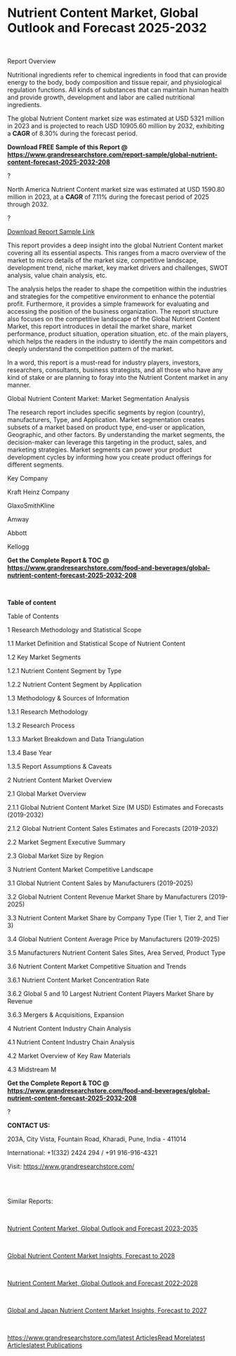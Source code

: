 <h1>Nutrient Content Market, Global Outlook and Forecast 2025-2032</h1><br/><p>Report Overview</p>
 
 
 
 <p>Nutritional ingredients refer to chemical ingredients in food that can provide energy to the body, body composition and tissue repair, and physiological regulation functions. All kinds of substances that can maintain human health and provide growth, development and labor are called nutritional ingredients.</p>
 
 
 
 <p>The global Nutrient Content market size was estimated at USD 5321 million in 2023 and is projected to reach USD 10905.60 million by 2032, exhibiting a <strong>CAGR</strong> of 8.30% during the forecast period.</p>
 
 
 
 <div><b>Download FREE Sample of this Report @ <a href="https://www.grandresearchstore.com/report-sample/global-nutrient-content-forecast-2025-2032-208">https://www.grandresearchstore.com/report-sample/global-nutrient-content-forecast-2025-2032-208</a></b></div>
 
 
 
 <p>? </p>
 
 
 
 <p>North America Nutrient Content market size was estimated at USD 1590.80 million in 2023, at a <strong>CAGR</strong> of 7.11% during the forecast period of 2025 through 2032.</p>
 
 
 
 <p>? </p>
 
 
 
 <p><a href="https://www.grandresearchstore.com/mr-admin/report-sample/global-nutrient-content-forecast-2025-2032-208">Download Report Sample Link</a></p>
 
 
 
 <p>This report provides a deep insight into the global Nutrient Content market covering all its essential aspects. This ranges from a macro overview of the market to micro details of the market size, competitive landscape, development trend, niche market, key market drivers and challenges, SWOT analysis, value chain analysis, etc.</p>
 
 
 
 <p>The analysis helps the reader to shape the competition within the industries and strategies for the competitive environment to enhance the potential profit. Furthermore, it provides a simple framework for evaluating and accessing the position of the business organization. The report structure also focuses on the competitive landscape of the Global Nutrient Content Market, this report introduces in detail the market share, market performance, product situation, operation situation, etc. of the main players, which helps the readers in the industry to identify the main competitors and deeply understand the competition pattern of the market.</p>
 
 
 
 <p>In a word, this report is a must-read for industry players, investors, researchers, consultants, business strategists, and all those who have any kind of stake or are planning to foray into the Nutrient Content market in any manner.</p>
 
 
 
 <p>Global Nutrient Content Market: Market Segmentation Analysis</p>
 
 
 
 <p>The research report includes specific segments by region (country), manufacturers, Type, and Application. Market segmentation creates subsets of a market based on product type, end-user or application, Geographic, and other factors. By understanding the market segments, the decision-maker can leverage this targeting in the product, sales, and marketing strategies. Market segments can power your product development cycles by informing how you create product offerings for different segments.</p>
 
 
 
 <p>Key Company</p>
 
 
 
 <p>Kraft Heinz Company</p>
 
 
 
 <p>GlaxoSmithKline</p>
 
 
 
 <p>Amway</p>
 
 
 
 <p>Abbott</p>
 
 
 
 <p>Kellogg</p>
 
 
 
 <div><b>Get the Complete Report & TOC @ <a href="https://www.grandresearchstore.com/food-and-beverages/global-nutrient-content-forecast-2025-2032-208">https://www.grandresearchstore.com/food-and-beverages/global-nutrient-content-forecast-2025-2032-208</a></b></div>
 
 
 
 <p><br />
 
 <b>Table of content</b></p>
 
 
 
 <p>Table of Contents<br />
 
 1 Research Methodology and Statistical Scope<br />
 
 1.1 Market Definition and Statistical Scope of Nutrient Content<br />
 
 1.2 Key Market Segments<br />
 
 1.2.1 Nutrient Content Segment by Type<br />
 
 1.2.2 Nutrient Content Segment by Application<br />
 
 1.3 Methodology & Sources of Information<br />
 
 1.3.1 Research Methodology<br />
 
 1.3.2 Research Process<br />
 
 1.3.3 Market Breakdown and Data Triangulation<br />
 
 1.3.4 Base Year<br />
 
 1.3.5 Report Assumptions & Caveats<br />
 
 2 Nutrient Content Market Overview<br />
 
 2.1 Global Market Overview<br />
 
 2.1.1 Global Nutrient Content Market Size (M USD) Estimates and Forecasts (2019-2032)<br />
 
 2.1.2 Global Nutrient Content Sales Estimates and Forecasts (2019-2032)<br />
 
 2.2 Market Segment Executive Summary<br />
 
 2.3 Global Market Size by Region<br />
 
 3 Nutrient Content Market Competitive Landscape<br />
 
 3.1 Global Nutrient Content Sales by Manufacturers (2019-2025)<br />
 
 3.2 Global Nutrient Content Revenue Market Share by Manufacturers (2019-2025)<br />
 
 3.3 Nutrient Content Market Share by Company Type (Tier 1, Tier 2, and Tier 3)<br />
 
 3.4 Global Nutrient Content Average Price by Manufacturers (2019-2025)<br />
 
 3.5 Manufacturers Nutrient Content Sales Sites, Area Served, Product Type<br />
 
 3.6 Nutrient Content Market Competitive Situation and Trends<br />
 
 3.6.1 Nutrient Content Market Concentration Rate<br />
 
 3.6.2 Global 5 and 10 Largest Nutrient Content Players Market Share by Revenue<br />
 
 3.6.3 Mergers & Acquisitions, Expansion<br />
 
 4 Nutrient Content Industry Chain Analysis<br />
 
 4.1 Nutrient Content Industry Chain Analysis<br />
 
 4.2 Market Overview of Key Raw Materials<br />
 
 4.3 Midstream M</p>
 
 
 
 <div><b>Get the Complete Report & TOC @ <a href="https://www.grandresearchstore.com/food-and-beverages/global-nutrient-content-forecast-2025-2032-208">https://www.grandresearchstore.com/food-and-beverages/global-nutrient-content-forecast-2025-2032-208</a></b></div>
 
 
 
 <p>? </p>
 
 
 
 <p><b>CONTACT US:</b><br />
 
 203A, City Vista, Fountain Road, Kharadi, Pune, India - 411014<br />
 
 International: +1(332) 2424 294 / +91 916-916-4321<br />
 
 Visit: <a href="https://www.grandresearchstore.com/">https://www.grandresearchstore.com/</a><br />
 
 <br />
 
 <br />
 
 Similar Reports:<br />
 
 <br />
 
 <a href="https://www.grandresearchstore.com/food-and-beverages/global-nutrient-content-forecast-2023-2035-829">Nutrient Content Market, Global Outlook and Forecast 2023-2035</a><br />
 
 <br />
 
 <a href="https://www.grandresearchstore.com/food-and-beverages/global-nutrient-content-2028-672">Global Nutrient Content Market Insights, Forecast to 2028</a><br />
 
 <br />
 
 <a href="https://www.grandresearchstore.com/food-and-beverages/global-nutrient-content-forecast-2022-2028-430">Nutrient Content Market, Global Outlook and Forecast 2022-2028</a><br />
 
 <br />
 
 <a href="https://www.grandresearchstore.com/food-and-beverages/global-japan-nutrient-content-2027-962">Global and Japan Nutrient Content Market Insights, Forecast to 2027</a><br />
 
 <br />
 
 <a href="https://gyeongbokgung.com">https://www.grandresearchstore.com/</a><a href="https://hallyeomaritime.com">latest Articles</a><a href="https://jingwansa.com">Read More</a><a href="https://nguoiviet.jp/">latest Articles</a><a href="https://www.intelmarketresearch.com/">latest Publications</a></p>
